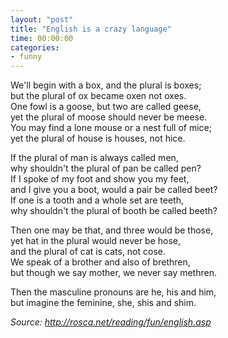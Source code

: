 ```yaml
---
layout: "post"
title: "English is a crazy language"
time: 00:00:00
categories:
- funny
---
```

We'll begin with a box, and the plural is boxes;<br />
but the plural of ox became oxen not oxes.<br />
One fowl is a goose, but two are called geese,<br />
yet the plural of moose should never be meese.<br />
You may find a lone mouse or a nest full of mice;<br />
yet the plural of house is houses, not hice.

If the plural of man is always called men,<br />
why shouldn't the plural of pan be called pen?<br />
If I spoke of my foot and show you my feet,<br />
and I give you a boot, would a pair be called beet?<br />
If one is a tooth and a whole set are teeth,<br />
why shouldn't the plural of booth be called beeth?

Then one may be that, and three would be those,<br />
yet hat in the plural would never be hose,<br />
and the plural of cat is cats, not cose.<br />
We speak of a brother and also of brethren,<br />
but though we say mother, we never say methren.

Then the masculine pronouns are he, his and him,<br />
but imagine the feminine, she, shis and shim.

<em>Source: <a href="http://rosca.net/reading/fun/english.asp" target="_blank">http://rosca.net/reading/fun/english.asp</a></em>
